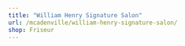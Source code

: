 ```yaml
---
title: "William Henry Signature Salon"
url: /mcadenville/william-henry-signature-salon/
shop: Friseur
---
```


